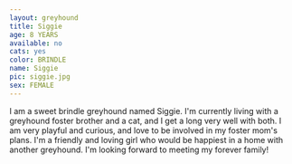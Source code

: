 ```yaml
---
layout: greyhound
title: Siggie
age: 8 YEARS
available: no
cats: yes
color: BRINDLE
name: Siggie
pic: siggie.jpg
sex: FEMALE
---
```


I am a sweet brindle greyhound named Siggie. I'm currently living with a greyhound foster brother and a cat, and I get a long very well with both. I am very playful and curious, and love to be involved in my foster mom's plans. I'm a friendly and loving girl who would be happiest in a home with another greyhound. I'm looking forward to meeting my forever family!